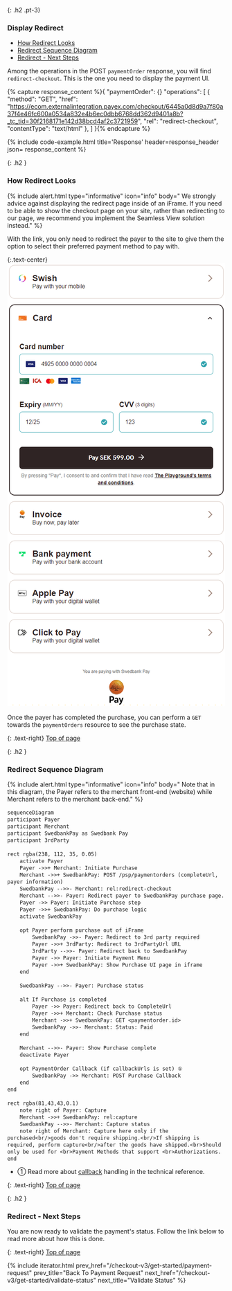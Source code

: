 
{: .h2 .pt-3}

### Display Redirect

<div class="slab mb-5">
  <ul class="toc-list" role="navigation" aria-label="Article content">
    <li>
      <a href="#how-redirect-looks">
        How Redirect Looks
      </a>
    </li>
    <li>
      <a href="#redirect-sequence-diagram">
        Redirect Sequence Diagram  
      </a>
    </li>
    <li>
      <a href="#redirect---next-steps">
        Redirect - Next Steps  
      </a>
    </li>
  </ul>
</div>

Among the operations in the POST `paymentOrder` response, you will find
`redirect-checkout`. This is the one you need to display the payment UI.

{% capture response_content %}{
    "paymentOrder": {}
    "operations": [
        {
            "method": "GET",
            "href": "https://ecom.externalintegration.payex.com/checkout/6445a0d8d9a7f80a37f4e46fc600a0534a832e4b6ec0dbb6768dd362d9401a8b?_tc_tid=30f2168171e142d38bcd4af2c3721959",
            "rel": "redirect-checkout",
            "contentType": "text/html"
        },
    ]
}{% endcapture %}

 {% include code-example.html
    title='Response'
    header=response_header
    json= response_content
    %}

{: .h2 }

### How Redirect Looks

{% include alert.html type="informative" icon="info" body="
We strongly advice against displaying the redirect page inside of an iFrame.
If you need to be able to show the checkout page on your site, rather than
redirecting to our page, we recommend you implement the Seamless View
solution instead." %}

With the link, you only need to redirect the payer to the site to give them the
option to select their preferred payment method to pay with.

{:.text-center}
![screenshot of the merchant managed implementation redirect payment menu][redirect-payments-only-menu]

Once the payer has completed the purchase, you can perform a `GET` towards the
`paymentOrders` resource to see the purchase state.

{: .text-right}
[Top of page](#display-redirect)

{: .h2 }

### Redirect Sequence Diagram

{% include alert.html type="informative" icon="info" body="
Note that in this diagram, the Payer refers to the merchant front-end
(website) while Merchant refers to the merchant back-end." %}

```mermaid
sequenceDiagram
participant Payer
participant Merchant
participant SwedbankPay as Swedbank Pay
participant 3rdParty

rect rgba(238, 112, 35, 0.05)
    activate Payer
    Payer ->>+ Merchant: Initiate Purchase
    Merchant ->>+ SwedbankPay: POST /psp/paymentorders (completeUrl, payer information)
    SwedbankPay -->>- Merchant: rel:redirect-checkout
    Merchant -->>- Payer: Redirect payer to SwedbankPay purchase page.
    Payer ->> Payer: Initiate Purchase step
    Payer ->>+ SwedbankPay: Do purchase logic
    activate SwedbankPay

    opt Payer perform purchase out of iFrame
        SwedbankPay ->>- Payer: Redirect to 3rd party required
        Payer ->>+ 3rdParty: Redirect to 3rdPartyUrl URL
        3rdParty -->>- Payer: Redirect back to SwedbankPay
        Payer ->> Payer: Initiate Payment Menu
        Payer ->>+ SwedbankPay: Show Purchase UI page in iframe
    end

    SwedbankPay -->>- Payer: Purchase status

    alt If Purchase is completed
        Payer ->> Payer: Redirect back to CompleteUrl
        Payer ->>+ Merchant: Check Purchase status
        Merchant ->>+ SwedbankPay: GET <paymentorder.id>
        SwedbankPay ->>- Merchant: Status: Paid
    end

    Merchant -->>- Payer: Show Purchase complete
    deactivate Payer

    opt PaymentOrder Callback (if callbackUrls is set) ①
        SwedbankPay ->> Merchant: POST Purchase Callback
    end
end

rect rgba(81,43,43,0.1)
    note right of Payer: Capture
    Merchant ->>+ SwedbankPay: rel:capture
    SwedbankPay -->>- Merchant: Capture status
    note right of Merchant: Capture here only if the purchased<br/>goods don't require shipping.<br/>If shipping is required, perform capture<br/>after the goods have shipped.<br>Should only be used for <br>Payment Methods that support <br>Authorizations.
end
```

*   ① Read more about [callback][payments-callback] handling in the technical reference.

{: .text-right}
[Top of page](#display-redirect)

{: .h2 }

### Redirect - Next Steps

You are now ready to validate the payment's status. Follow the link below to
read more about how this is done.

{: .text-right}
[Top of page](#display-redirect)

{% include iterator.html prev_href="/checkout-v3/get-started/payment-request"
                         prev_title="Back To Payment Request"
                         next_href="/checkout-v3/get-started/validate-status"
                         next_title="Validate Status" %}

[redirect-payments-only-menu]: /assets/img/redirect-wcag.png
[payments-callback]: /checkout-v3/features/payment-operations/callback
